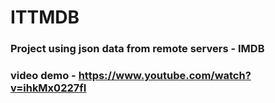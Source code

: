 # ITTMDB
### Project using json data from remote servers - IMDB
### video demo - https://www.youtube.com/watch?v=ihkMx0227fI

